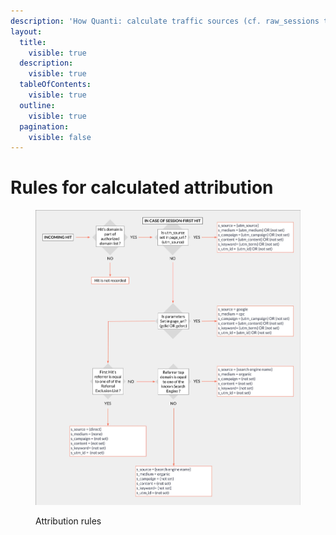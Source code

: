 ```yaml
---
description: 'How Quanti: calculate traffic sources (cf. raw_sessions table)'
layout:
  title:
    visible: true
  description:
    visible: true
  tableOfContents:
    visible: true
  outline:
    visible: true
  pagination:
    visible: false
---
```


# Rules for calculated attribution

<figure><img src="../.gitbook/assets/Attribution rules.jpg" alt="quanti attribution rules"><figcaption><p>Attribution rules</p></figcaption></figure>
